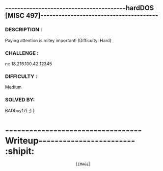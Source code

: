 ## ----------------------------------------hardDOS [MISC 497]---------------------------------------
### DESCRIPTION : 
Paying attention is mitey important! (Difficulty: Hard)
### CHALLENGE   : 
nc 18.216.100.42 12345
### DIFFICULTY  :
Medium
### SOLVED BY:
BADboy17{ ;) }

# ----------------------------------Writeup------------------------ :shipit:

                                    [IMAGE]
